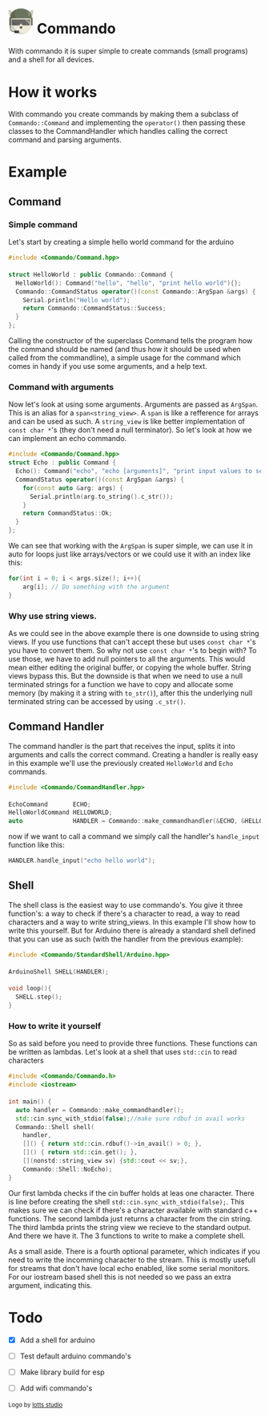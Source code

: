 <h1><img src="./Commando.svg" width=10% /> Commando </h1>
With commando it is super simple to create commands (small programs) and a shell for all devices.

# How it works
With commando you create commands by making them a subclass of `Commando::Command` and implementing the `operator()` then passing these classes to the CommandHandler which handles calling the correct command and parsing arguments.

# Example
## Command
### Simple command
Let's start by creating a simple hello world command for the arduino
```c++
#include <Commando/Command.hpp>

struct HelloWorld : public Commando::Command {
  HelloWorld(): Command("hello", "hello", "print hello world"){};
  Commando::CommandStatus operator()(const Commando::ArgSpan &args) {
    Serial.println("Hello world");
    return Commando::CommandStatus::Success;
  }
};
```

Calling the constructor of the superclass Command tells the program how the command should be named (and thus how it should be used when called from the commandline), a simple usage for the command which comes in handy if you use some arguments, and a help text.
### Command with arguments
Now let's look at using some arguments. Arguments are passed as `ArgSpan`. This is an alias for a `span<string_view>`. A `span` is like a refference for arrays and can be used as such. A `string_view` is like better implementation of `const char *`'s (they don't need a null terminator). So let's look at how we can implement an echo commando.
```c++
#include <Commando/Command.hpp>
struct Echo : public Command {
  Echo(): Command("echo", "echo [arguments]", "print input values to serial output"){};
  CommandStatus operator()(const ArgSpan &args) {
    for(const auto &arg: args) {
      Serial.println(arg.to_string().c_str());
    }
    return CommandStatus::Ok;
  }
};
```
 We can see that working with the `ArgSpan` is super simple, we can use it in auto for loops just like arrays/vectors or we could use it with an index like this:
 ```c++
 for(int i = 0; i < args.size(); i++){
     arg[i]; // Do something with the argument
 }
 ```
 ### Why use string views.
 As we could see in the above example there is one downside to using string views. If you use functions that can't accept these but uses `const char *`'s you have to convert them. So why not use `const char *`'s to begin with? To use those, we have to add null pointers to all the arguments. This would mean either editing the original buffer, or copying the whole buffer. String views bypass this. But the downside is that when we need to use a null terminated strings for a function we have to copy and allocate some memory (by making it a string with `to_str()`), after this the underlying null terminated string can be accessed by using `.c_str()`.

## Command Handler
The command handler is the part that receives the input, splits it into arguments and calls the correct command. Creating a handler is really easy in this example we'll use the previously created `HelloWorld` and `Echo` commands.
```c++
#include <Commando/CommandHandler.hpp>

EchoCommand       ECHO;
HelloWorldCommand HELLOWORLD;
auto              HANDLER = Commando::make_commandhandler(&ECHO, &HELLOWORLD);
```
 now if we want to call a command we simply call the handler's `handle_input` function like this:
 ```c++
 HANDLER.handle_input("echo hello world");
 ```
## Shell
The shell class is the easiest way to use commando's.
You give it three function's: a way to check if there's a character to read, a way to read characters and a way to write string_views.
In this example I'll show how to write this yourself.
But for Arduino there is already a standard shell defined that you can use as such (with the handler from the previous example):
```c++
#include <Commando/StandardShell/Arduino.hpp>

ArduinoShell SHELL(HANDLER);

void loop(){
  SHELL.step();
}
```
### How to write it yourself
So as said before you need to provide three functions. These functions can be written as lambdas.
Let's look at a shell that uses ```std::cin``` to read characters
```c++
#include <Commando/Commando.h>
#include <iostream>

int main() {
  auto handler = Commando::make_commandhandler();
  std::cin.sync_with_stdio(false);//make sure rdbuf in avail works
  Commando::Shell shell(
    handler,
    []() { return std::cin.rdbuf()->in_avail() > 0; },
    []() { return std::cin.get(); },
    [](nonstd::string_view sv) {std::cout << sv;},
    Commando::Shell::NoEcho);
}
```
Our first lambda checks if the cin buffer holds at leas one character. There is line before creating the shell `std::cin.sync_with_stdio(false);`. This makes sure we can check if there's a character available with standard c++ functions.
The second lambda just returns a character from the cin string.
The third lambda prints the string view we recieve to the standard output.
And there we have it. The 3 functions to write to make a complete shell.

As a small aside. There is a fourth optional parameter, which indicates if you need to write the incomming character to the stream. This is mostly usefull for streams that don't have local echo enabled, like some serial monitors. For our iostream based shell this is not needed so we pass an extra argument, indicating this.

# Todo
- [x] Add a shell for arduino
- [ ] Test default arduino commando's
- [ ] Make library build for esp
- [ ] Add wifi commando's


<small>Logo by <a href=https://www.lotts-studio.nl/>lotts studio</a>
